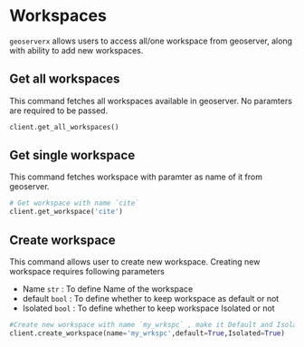 # Workspaces 

`geoserverx` allows users to access all/one workspace from geoserver, along with ability to add new workspaces. 

## Get all workspaces
This command fetches all workspaces available in geoserver. No paramters are required to be passed.

```Python
client.get_all_workspaces()
```

## Get single workspace
This command fetches workspace with paramter as name of it from geoserver.
```Python
# Get workspace with name `cite`
client.get_workspace('cite')
```

## Create workspace
This command allows user to create new workspace. 
Creating new workspace requires following parameters

* Name `str` : To define Name of the workspace
* default `bool` : To define whether to keep workspace as default or not
* Isolated `bool` : To define whether to keep workspace Isolated or not
  
```Python
#Create new workspace with name `my_wrkspc` , make it Default and Isolated
client.create_workspace(name='my_wrkspc',default=True,Isolated=True)
```
